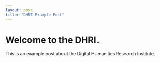 ```yaml
---
layout: post
title: "DHRI Example Post"
---
```


# Welcome to the DHRI.
This is an example post about the Digital Humanities Research Institute. 
